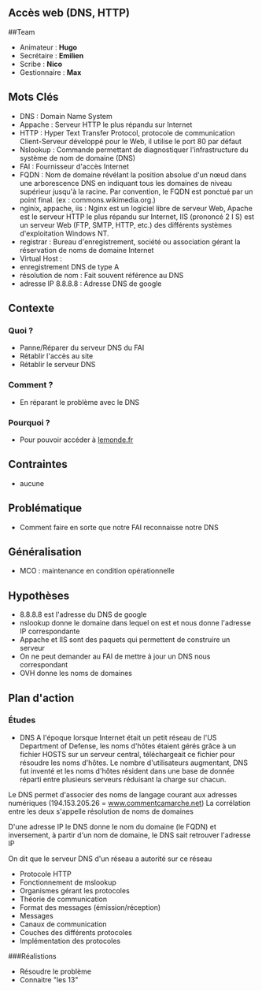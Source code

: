 **Accès web (DNS, HTTP)**
--------------------------

##Team
   * Animateur : **Hugo**
   * Secrétaire : **Emilien**
   * Scribe : **Nico**
   * Gestionnaire : **Max**


## Mots Clés
   * DNS : Domain Name System
   * Appache : Serveur HTTP le plus répandu sur Internet
   * HTTP : Hyper Text Transfer Protocol, protocole de communication Client-Serveur développé pour le Web, il utilise le port 80 par défaut
   * Nslookup : Commande permettant de diagnostiquer l'infrastructure du système de nom de domaine (DNS)
   * FAI : Fournisseur d'accès Internet
   * FQDN : Nom de domaine révélant la position absolue d'un nœud dans une arborescence DNS en indiquant tous les domaines de niveau supérieur jusqu'à la racine. Par convention, le FQDN est ponctué par un point final. (ex : commons.wikimedia.org.)
   * nginix, appache, iis : Nginx est un logiciel libre de serveur Web, Apache est le serveur HTTP le plus répandu sur Internet, IIS (prononcé 2 I S) est un serveur Web (FTP, SMTP, HTTP, etc.) des différents systèmes d'exploitation Windows NT.
   * registrar : Bureau d'enregistrement, société ou association gérant la réservation de noms de domaine Internet
   * Virtual Host : 
   * enregistrement DNS de type A
   * résolution de nom : Fait souvent référence au DNS
   * adresse IP 8.8.8.8 : Adresse DNS de google
    

## Contexte

### Quoi ?
 *  Panne/Réparer du serveur DNS du FAI
 * Rétablir l'accès au site
 * Rétablir le serveur DNS
  
### Comment ?
  * En réparant le problème avec le DNS
  
### Pourquoi ?
* Pour pouvoir accéder à [lemonde.fr](lemonde.fr)

## Contraintes
   * aucune

## Problématique
   * Comment faire en sorte que notre FAI reconnaisse notre DNS


## Généralisation
   * MCO : maintenance en condition opérationnelle

## Hypothèses
 * 8.8.8.8 est l'adresse du DNS de google
 * nslookup donne le domaine dans lequel on est et nous donne l'adresse IP correspondante
 * Appache et IIS sont des paquets qui permettent de construire un serveur
 * On ne peut demander au FAI de mettre à jour un DNS nous correspondant
 * OVH donne les noms de domaines
   
## Plan d'action

### Études
  * DNS
  A l'époque lorsque Internet était un petit réseau de l'US Department of Defense, les noms d'hôtes étaient gérés grâce à un fichier HOSTS sur un serveur central, téléchargeait ce fichier pour résoudre les noms d'hôtes.
  Le nombre d'utilisateurs augmentant, DNS fut inventé et les noms d'hôtes résident dans une base de donnée réparti entre plusieurs serveurs réduisant la charge sur chacun.
  
  Le DNS permet d'associer des noms de langage courant aux adresses numériques (194.153.205.26 = www.commentcamarche.net)
  La corrélation entre les deux s'appelle résolution de noms de domaines

  D'une adresse IP le DNS donne le nom du domaine (le FQDN) et inversement, à partir d'un nom de domaine, le DNS sait retrouver l'adresse IP

  On dit que le serveur DNS d'un réseau a autorité sur ce réseau


  * Protocole HTTP
  * Fonctionnement de mslookup
  * Organismes gérant les protocoles
  * Théorie de communication
  * Format des messages (émission/réception)
  * Messages
  * Canaux de communication
  * Couches des différents protocoles
  * Implémentation des protocoles
  
###Réalistions
  * Résoudre le problème 
  * Connaitre "les 13"